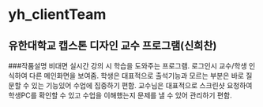# yh_clientTeam
## 유한대학교 캡스톤 디자인 교수 프로그램(신희찬)

###작품설명
비대면 실시간 강의 시 학습을 도와주는 프로그램. 
로그인시 교수/학생 인식하여 다른 메인화면을 보여줌.
학생은 대표적으로 출석기능과 모르는 부분은 바로 질문할 수 있는 기능있어 수업에 집중하기 편함.
교수님은 대표적으로 스크린샷 요청하여 학생PC를 확인할 수 있고 수업을 이해했는지 문제를 낼 수 있어 관리하기 편함.
